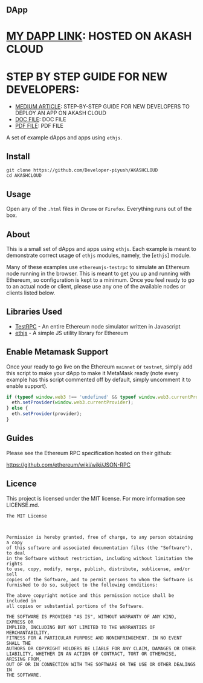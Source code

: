 ## DApp

# [MY DAPP LINK](http://5rc5abldqpdvnaju1l1rc3egug.ingress.ewr1p0.mainnet.akashian.io/): HOSTED ON AKASH CLOUD

# STEP BY STEP GUIDE FOR NEW DEVELOPERS:
 * [MEDIUM ARTICLE](https://developerpiyush007.medium.com/step-by-step-guide-to-deploy-applications-to-akash-cloud-network-9064ecb90641): STEP-BY-STEP GUIDE FOR NEW DEVELOPERS TO DEPLOY AN APP ON AKASH CLOUD
 * [DOC FILE](https://github.com/Developer-piyush/AKASHCLOUD/blob/main/AKASH_CLOUD_BEGINNERS_GUIDE.docx): DOC FILE
 * [PDF FILE](https://github.com/Developer-piyush/AKASHCLOUD/blob/main/AKASH_CLOUD_GUIDE_FOR_BEGINNERS.pdf): PDF FILE


A set of example dApps and apps using `ethjs`.

## Install

```
git clone https://github.com/Developer-piyush/AKASHCLOUD
cd AKASHCLOUD
```



## Usage

Open any of the `.html` files in `Chrome` or `Firefox`. Everything runs out of the box.


## About

This is a small set of dApps and apps using `ethjs`. Each example is meant to demonstrate correct usage of `ethjs` modules, namely, the [`ethjs`] module.

Many of these examples use `ethereumjs-testrpc` to simulate an Ethereum node running in the browser. This is meant to get you up and running with Ethereum, so configuration is kept to a minimum. Once you feel ready to go to an actual node or client, please use any one of the available nodes or clients listed below.

## Libraries Used

  - [TestRPC](http://github.com/ethereumjs/testrpc) - An entire Ethereum node simulator written in Javascript
  - [ethjs](http://github.com/ethjs/ethjs) - A simple JS utility library for Ethereum

## Enable Metamask Support

Once your ready to go live on the Ethereum `mainnet` or `testnet`, simply add this script to make your dApp to make it MetaMask ready (note every example has this script commented off by default, simply uncomment it to enable support).

```js
if (typeof window.web3 !== 'undefined' && typeof window.web3.currentProvider !== 'undefined') {
  eth.setProvider(window.web3.currentProvider);
} else {
  eth.setProvider(provider);
}
```


## Guides

Please see the Ethereum RPC specification hosted on their github:

https://github.com/ethereum/wiki/wiki/JSON-RPC



## Licence

This project is licensed under the MIT license. For more information see LICENSE.md.

```
The MIT License



Permission is hereby granted, free of charge, to any person obtaining a copy
of this software and associated documentation files (the "Software"), to deal
in the Software without restriction, including without limitation the rights
to use, copy, modify, merge, publish, distribute, sublicense, and/or sell
copies of the Software, and to permit persons to whom the Software is
furnished to do so, subject to the following conditions:

The above copyright notice and this permission notice shall be included in
all copies or substantial portions of the Software.

THE SOFTWARE IS PROVIDED "AS IS", WITHOUT WARRANTY OF ANY KIND, EXPRESS OR
IMPLIED, INCLUDING BUT NOT LIMITED TO THE WARRANTIES OF MERCHANTABILITY,
FITNESS FOR A PARTICULAR PURPOSE AND NONINFRINGEMENT. IN NO EVENT SHALL THE
AUTHORS OR COPYRIGHT HOLDERS BE LIABLE FOR ANY CLAIM, DAMAGES OR OTHER
LIABILITY, WHETHER IN AN ACTION OF CONTRACT, TORT OR OTHERWISE, ARISING FROM,
OUT OF OR IN CONNECTION WITH THE SOFTWARE OR THE USE OR OTHER DEALINGS IN
THE SOFTWARE.
```
